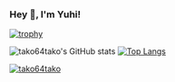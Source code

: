 ### Hey 👋, I'm Yuhi!
[![trophy](https://github-profile-trophy.vercel.app/?username=Tako64tako&row=2&column=4&theme=darkhub)](https://github.com/ryo-ma/github-profile-trophy)

![tako64tako's GitHub stats](https://github-readme-stats.vercel.app/api?username=Tako64tako&show_icons=true&theme=tokyonight&count_private=true)
[![Top Langs](https://github-readme-stats.vercel.app/api/top-langs/?username=Tako64tako&layout=compact&theme=tokyonight)](https://github.com/anuraghazra/github-readme-stats)



 <a href="https://twitter.com/tako64tako" target="blank"><img src="https://img.shields.io/twitter/follow/tako64tako?logo=twitter&style=for-the-badge" alt="tako64tako" /></a> 
</p>



<!--
**Tako64tako/Tako64tako** is a ✨ _special_ ✨ repository because its `README.md` (this file) appears on your GitHub profile.

Here are some ideas to get you started:

- 🔭 I’m currently working on ...
- 🌱 I’m currently learning ...
- 👯 I’m looking to collaborate on ...
- 🤔 I’m looking for help with ...
- 💬 Ask me about ...
- 📫 How to reach me: ...
- 😄 Pronouns: ...
- ⚡ Fun fact: ...
-->
